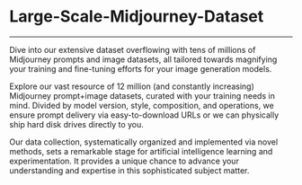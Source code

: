 # Large-Scale-Midjourney-Dataset
<hr>
Dive into our extensive dataset overflowing with tens of millions of Midjourney prompts and image datasets, all tailored towards magnifying your training and fine-tuning efforts for your image generation models.

Explore our vast resource of 12 million (and constantly increasing) Midjourney prompt+image datasets, curated with your training needs in mind. Divided by model version, style, composition, and operations, we ensure prompt delivery via easy-to-download URLs or we can physically ship hard disk drives directly to you.

Our data collection, systematically organized and implemented via novel methods, sets a remarkable stage for artificial intelligence learning and experimentation. It provides a unique chance to advance your understanding and expertise in this sophisticated subject matter.


